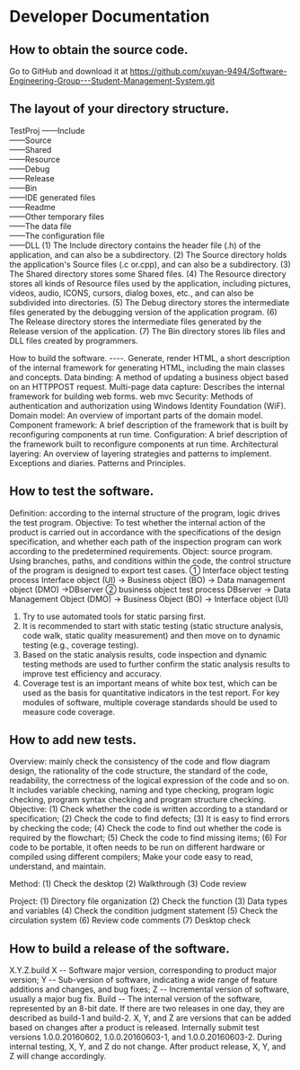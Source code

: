Developer Documentation
===
How to obtain the source code. 
----
Go to GitHub and download it at https://github.com/xuyan-9494/Software-Engineering-Group---Student-Management-System.git

The layout of your directory structure.
----
TestProj  ——Include         
           ——Source         
           ——Shared         
           ——Resource        
           ——Debug         
           ——Release         
           ——Bin         
           ——IDE generated files         
           ——Readme         
           ——Other temporary files        
           ——The data file             
           ——The configuration file         
           ——DLL
(1) The Include directory contains the header file (.h) of the application, and can also be a subdirectory.
(2) The Source directory holds the application's Source files (.c or.cpp), and can also be a subdirectory.
(3) The Shared directory stores some Shared files.
(4) The Resource directory stores all kinds of Resource files used by the application, including pictures, videos, audio, ICONS, cursors, dialog boxes, etc., and can also be subdivided into directories.
(5) The Debug directory stores the intermediate files generated by the debugging version of the application program.
(6) The Release directory stores the intermediate files generated by the Release version of the application.
(7) The Bin directory stores lib files and DLL files created by programmers.

How to build the software.
----.
Generate, render HTML, a short description of the internal framework for generating HTML, including the main classes and concepts.
Data binding: A method of updating a business object based on an HTTPPOST request.
Multi-page data capture: Describes the internal framework for building web forms.
web mvc
Security: Methods of authentication and authorization using Windows Identity Foundation (WiF).
Domain model: An overview of important parts of the domain model.
Component framework: A brief description of the framework that is built by reconfiguring components at run time.
Configuration: A brief description of the framework built to reconfigure components at run time.
Architectural layering: An overview of layering strategies and patterns to implement.
Exceptions and diaries.
Patterns and Principles.

How to test the software. 
----
Definition: according to the internal structure of the program, logic drives the test program.
Objective: To test whether the internal action of the product is carried out in accordance with the specifications of the design specification, and whether each path of the inspection program can work according to the predetermined requirements.
Object: source program.
Using branches, paths, and conditions within the code, the control structure of the program is designed to export test cases.
① Interface object testing process
Interface object (UI) → Business object (BO) → Data management object (DMO) →DBserver
② business object test process
DBserver → Data Management Object (DMO) → Business Object (BO) → Interface object (UI)
1) Try to use automated tools for static parsing first.
2) It is recommended to start with static testing (static structure analysis, code walk, static quality measurement) and then move on to dynamic testing (e.g., coverage testing).
3) Based on the static analysis results, code inspection and dynamic testing methods are used to further confirm the static analysis results to improve test efficiency and accuracy.
4) Coverage test is an important means of white box test, which can be used as the basis for quantitative indicators in the test report. For key modules of software, multiple coverage standards should be used to measure code coverage.

How to add new tests. 
----
Overview: mainly check the consistency of the code and flow diagram design, the rationality of the code structure, the standard of the code, readability, the correctness of the logical expression of the code and so on. It includes variable checking, naming and type checking, program logic checking, program syntax checking and program structure checking.
Objective:
(1) Check whether the code is written according to a standard or specification;
(2) Check the code to find defects;
(3) It is easy to find errors by checking the code;
(4) Check the code to find out whether the code is required by the flowchart;
(5) Check the code to find missing items;
(6) For code to be portable, it often needs to be run on different hardware or compiled using different compilers;
Make your code easy to read, understand, and maintain.

Method:
(1) Check the desktop
(2) Walkthrough
(3) Code review

Project:
(1) Directory file organization
(2) Check the function
(3) Data types and variables
(4) Check the condition judgment statement
(5) Check the circulation system
(6) Review code comments
(7) Desktop check

How to build a release of the software.
----
X.Y.Z.build
X -- Software major version, corresponding to product major version;
Y -- Sub-version of software, indicating a wide range of feature additions and changes, and bug fixes;
Z -- Incremental version of software, usually a major bug fix.
Build -- The internal version of the software, represented by an 8-bit date. If there are two releases in one day, they are described as build-1 and build-2.
X, Y, and Z are versions that can be added based on changes after a product is released.
Internally submit test versions 1.0.0.20160602, 1.0.0.20160603-1, and 1.0.0.20160603-2.
During internal testing, X, Y, and Z do not change. After product release, X, Y, and Z will change accordingly.
